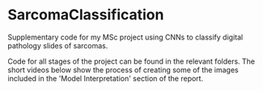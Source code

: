 # SarcomaClassification
Supplementary code for my MSc project using CNNs to classify digital pathology slides of sarcomas.

Code for all stages of the project can be found in the relevant folders. The short videos below show the process of creating some of the images included in the 'Model Interpretation' section of the report.

